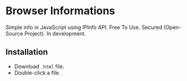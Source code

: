 
# Browser Informations

Simple info in JavaScript using IPInfo API. Free To Use. Secured (Open-Source Project). In development.


## Installation

- Download `.html` file.
- Double-click a file.

    
